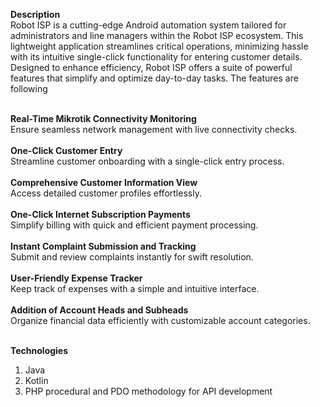 <b>Description</b><br>
Robot ISP is a cutting-edge Android automation system tailored for administrators and line managers within the Robot ISP ecosystem. This lightweight application streamlines critical operations, minimizing hassle with its intuitive single-click functionality for entering customer details. Designed to enhance efficiency, Robot ISP offers a suite of powerful features that simplify and optimize day-to-day tasks. The features are following <br><br>

<b>Real-Time Mikrotik Connectivity Monitoring</b></br>
    Ensure seamless network management with live connectivity checks.
    </br></br>
<b>One-Click Customer Entry</b></br>
    Streamline customer onboarding with a single-click entry process.
</br></br>
<b>Comprehensive Customer Information View</b></br>
    Access detailed customer profiles effortlessly.
</br></br>
<b>One-Click Internet Subscription Payments</b></br>
    Simplify billing with quick and efficient payment processing.
</br></br>
<b>Instant Complaint Submission and Tracking</b></br>
    Submit and review complaints instantly for swift resolution.
</br></br>
<b>User-Friendly Expense Tracker</b></br>
    Keep track of expenses with a simple and intuitive interface.
</br></br>
<b>Addition of Account Heads and Subheads</b></br>
    Organize financial data efficiently with customizable account categories.
   <br><br>
   
<b>Technologies</b>
1. Java
2. Kotlin
3. PHP procedural and PDO methodology for API development

